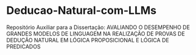 # Deducao-Natural-com-LLMs
Repositório Auxiliar para a Dissertação: AVALIANDO O DESEMPENHO DE GRANDES MODELOS DE LINGUAGEM NA REALIZAÇÃO DE PROVAS DE DEDUÇÃO NATURAL EM LÓGICA PROPOSICIONAL E LÓGICA DE PREDICADOS
